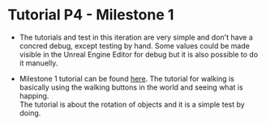 # Tutorial P4 - Milestone 1

* The tutorials and test in this iteration are very simple and don't have a concred debug, except testing by hand. Some values could be made visible in the Unreal Engine Editor for debug but it is also possible to do it manuelly.

* Milestone 1 tutorial can be found [here](Documentation/Milestone1.md). The tutorial for walking is basically using the walking buttons in the world and seeing what is happing.   
The tutorial is about the rotation of objects and it is a simple test by doing.
